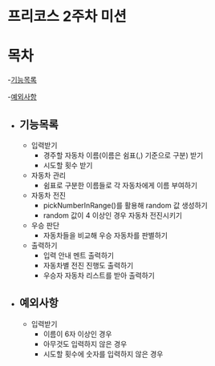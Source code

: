 # 프리코스 2주차 미션

# 목차

-[기능목록](#기능목록)

-[예외사항](#예외사항)

- ## 기능목록
  - 입력받기
    - 경주할 자동차 이름(이름은 쉼표(,) 기준으로 구분) 받기
    - 시도할 횟수 받기
  - 자동차 관리
    - 쉼표로 구분한 이름들로 각 자동차에게 이름 부여하기
  - 자동차 전진
    - pickNumberInRange()를 활용해 random 값 생성하기
    - random 값이 4 이상인 경우 자동차 전진시키기
  - 우승 판단
    - 자동차들을 비교해 우승 자동차를 판별하기
  - 출력하기
    - 입력 안내 멘트 출력하기 
    - 자동차별 전진 진행도 출력하기
    - 우승자 자동차 리스트를 받아 출력하기
- ## 예외사항
  - 입력받기
    - 이름이 6자 이상인 경우
    - 아무것도 입력하지 않은 경우
    - 시도할 횟수에 숫자를 입력하지 않은 경우
  
